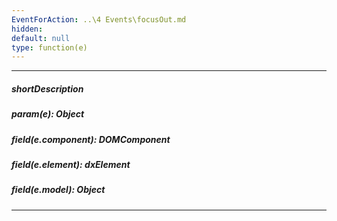 ```yaml
---
EventForAction: ..\4 Events\focusOut.md
hidden: 
default: null
type: function(e)
---
```

---
##### shortDescription

##### param(e): Object

##### field(e.component): DOMComponent

##### field(e.element): dxElement

##### field(e.model): Object

---
